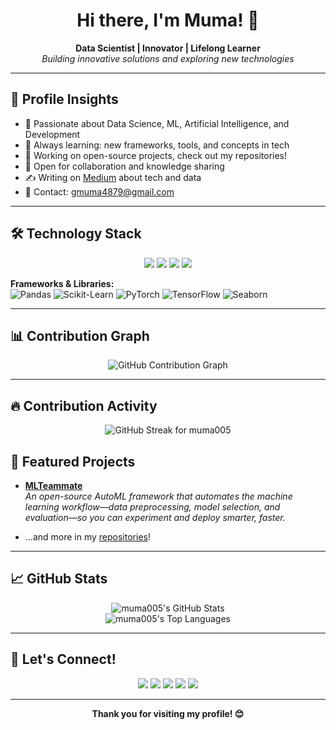 <h1 align="center">Hi there, I'm Muma! 👋</h1>
<p align="center">
  <b>Data Scientist | Innovator | Lifelong Learner</b><br>
  <i>Building innovative solutions and exploring new technologies</i>
</p>

---

## 🏅 Profile Insights

- 🚀 Passionate about Data Science, ML, Artificial Intelligence, and  Development
- 🌱 Always learning: new frameworks, tools, and concepts in tech
- 🔭 Working on open-source projects, check out my repositories!
- 💬 Open for collaboration and knowledge sharing
- ✍️ Writing on [Medium](https://medium.com/@gmuma4879/audience) about tech and data
- 📨 Contact: [gmuma4879@gmail.com](mailto:gmuma4879@gmail.com)

---

## 🛠️ Technology Stack

<p align="center">
  <img src="https://img.shields.io/badge/Python-3776AB?style=flat&logo=python&logoColor=white" />
  <img src="https://img.shields.io/badge/Git-F05032?style=flat&logo=git&logoColor=white" />
  <img src="https://img.shields.io/badge/Linux-FCC624?style=flat&logo=linux&logoColor=black" />
  <img src="https://img.shields.io/badge/VS%20Code-007ACC?style=flat&logo=visual-studio-code&logoColor=white" />
</p>


**Frameworks & Libraries:**  
![Pandas](https://img.shields.io/badge/Pandas-150458?style=flat&logo=pandas&logoColor=white)
![Scikit-Learn](https://img.shields.io/badge/Scikit--Learn-F7931E?style=flat&logo=scikit-learn&logoColor=white)
![PyTorch](https://img.shields.io/badge/PyTorch-EE4C2C?style=flat&logo=pytorch&logoColor=white)
![TensorFlow](https://img.shields.io/badge/TensorFlow-FF6F00?style=flat&logo=tensorflow&logoColor=white)
![Seaborn](https://img.shields.io/badge/Seaborn-3776AB?style=flat)


---

## 📊 Contribution Graph

<p align="center">
  <img src="https://github-readme-activity-graph.vercel.app/graph?username=muma005&theme=github-compact&bg_color=000000&color=0075FF&line=0075FF&point=0075FF" alt="GitHub Contribution Graph" />
</p>

---
## 🔥 Contribution Activity

<p align="center">
  <img
    src="https://streak-stats.demolab.com?user=muma005&hide_border=true&background=000000&ring=2F81F7&currStreakLabel=2F81F7&currStreakNum=58A6FF&sideNums=58A6FF&sideLabels=C9D1D9&dates=8B949E"
    alt="GitHub Streak for muma005"
  />
  <br>
  

## 🌟 Featured Projects

- **[MLTeammate](https://github.com/muma005/MLTeammate)**  
  <i>An open-source AutoML framework that automates the machine learning workflow—data preprocessing, model selection, and evaluation—so you can experiment and deploy smarter, faster.</i>

- ...and more in my [repositories](https://github.com/muma005?tab=repositories)!

---

## 📈 GitHub Stats

<p align="center">
  <img src="https://github-readme-stats.vercel.app/api?username=muma005&show_icons=true&hide_title=true&count_private=true&theme=radical" alt="muma005's GitHub Stats" />
  <br>
  <img src="https://github-readme-stats.vercel.app/api/top-langs/?username=muma005&layout=compact&theme=radical" alt="muma005's Top Languages" />
</p>

---

## 🤝 Let's Connect!

<p align="center">
  <a href="mailto:gmuma4879@gmail.com"><img src="https://img.shields.io/badge/Email-D14836?style=flat&logo=gmail&logoColor=white" /></a>
  <a href="https://medium.com/@gmuma4879/audience"><img src="https://img.shields.io/badge/Medium-12100E?style=flat&logo=medium&logoColor=white" /></a>
  <!-- Add your LinkedIn and Twitter URLs below! -->
  <a href="#"><img src="https://img.shields.io/badge/LinkedIn-0077B5?style=flat&logo=linkedin&logoColor=white" /></a>
  <a href="#"><img src="https://img.shields.io/badge/Twitter-1DA1F2?style=flat&logo=twitter&logoColor=white" /></a>
  <img src="https://img.shields.io/badge/Website-coming%20soon-blue?style=flat" />
</p>

---

<p align="center">
  <b>Thank you for visiting my profile! 😊</b>
</p>


